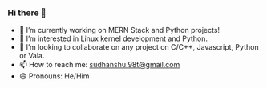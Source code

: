 ### Hi there 👋

- 🔭 I’m currently working on MERN Stack and Python projects!
- 🌱 I’m interested in Linux kernel development and Python.
- 👯 I’m looking to collaborate on any project on C/C++, Javascript, Python or Vala.
- 📫 How to reach me: sudhanshu.98t@gmail.com
- 😄 Pronouns: He/Him

